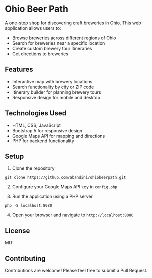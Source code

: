 # Ohio Beer Path

A one-stop shop for discovering craft breweries in Ohio. This web application allows users to:

- Browse breweries across different regions of Ohio
- Search for breweries near a specific location
- Create custom brewery tour itineraries
- Get directions to breweries

## Features

- Interactive map with brewery locations
- Search functionality by city or ZIP code
- Itinerary builder for planning brewery tours
- Responsive design for mobile and desktop

## Technologies Used

- HTML, CSS, JavaScript
- Bootstrap 5 for responsive design
- Google Maps API for mapping and directions
- PHP for backend functionality

## Setup

1. Clone the repository
```
git clone https://github.com/abandini/ohiobeerpath.git
```

2. Configure your Google Maps API key in `config.php`

3. Run the application using a PHP server
```
php -S localhost:8080
```

4. Open your browser and navigate to `http://localhost:8080`

## License

MIT

## Contributing

Contributions are welcome! Please feel free to submit a Pull Request.
